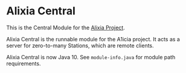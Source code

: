 # Alixia Central

This is the Central Module for the [Alixia Project](https://github.com/markhull/Alixia).

Alixia Central is the runnable module for the A1icia project. It acts as a server for zero-to-many Stations, which are remote clients.

Alixia Central is now Java 10. See `module-info.java` for module path requirements.
